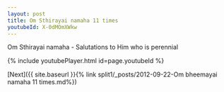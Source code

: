 ```yaml
---
layout: post
title: Om Sthirayai namaha 11 times
youtubeId: X-0dMOmXWkw
---
```

 
 Om Sthirayai namaha -
Salutations to Him who is perennial
 
 
 
 


{% include youtubePlayer.html id=page.youtubeId %}
 
[Next]({{ site.baseurl }}{% link  split1/_posts/2012-09-22-Om bheemayai namaha 11 times.md%})
 

